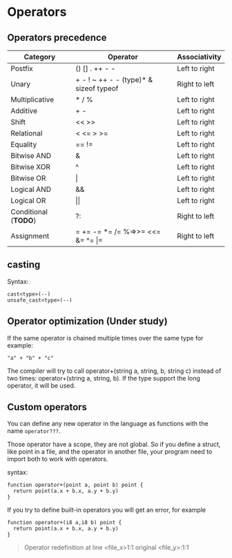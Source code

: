 # Operators

## Operators precedence

| Category               | Operator                                                  | Associativity |
|------------------------|-----------------------------------------------------------|---------------|
| Postfix                | () [] . ++ - -                                            | Left to right |
| Unary                  | +  -  !  ~  ++  - -  (type)* &amp; sizeof typeof          | Right to left |
| Multiplicative         | *  /  %                                                   | Left to right |
| Additive               | +  -                                                      | Left to right |
| Shift                  | &lt;&lt; &gt;&gt;                                         | Left to right |
| Relational             | &lt; &lt;=  &gt; &gt;=                                    | Left to right |
| Equality               | ==  !=                                                    | Left to right |
| Bitwise AND            | &amp;                                                     | Left to right |
| Bitwise XOR            | ^                                                         | Left to right |
| Bitwise OR             | \|                                                        | Left to right |
| Logical AND            | &amp;&amp;                                                | Left to right |
| Logical OR             | \|\|                                                      | Left to right |
| Conditional (**TODO**) | ?:                                                        | Right to left |
| Assignment             | =  +=  -=  *=  /=  %=&gt;&gt;=  &lt;&lt;=  &amp;=  ^= \|= | Right to left |


## casting

Syntax:
```
cast<type>(--)
unsafe_cast<type>(--)
```
<!--

STUDY: Design notes

* enforce parenthesis?
* alternative sysntax: cast(x)(--) ?
-->

## Operator optimization (Under study)

If the same operator is chained multiple times over the same type for example:

```
"a" + "b" + "c"
```

The compiler will try to call operator+(string a, string, b, string c)
instead of two times: operator+(string a, string, b).
If the type support the long operator, it will be used.

## Custom operators

You can define any new operator in the language as functions with the name
`operator???`.

Those operator have a scope, they are not global.
So if you define a struct, like point in a file, and the operator in another
file, your program need to import both to work with operators.

syntax:
```
function operator+(point a, point b) point {
  return point(a.x + b.x, a.y + b.y)
}
```

If you try to define built-in operators you will get an error, for example
```
function operator+(i8 a,i8 b) point {
  return point(a.x + b.x, a.y + b.y)
}
```

> Operator redefinition at line <file_x>1:1 original <file_y>:1:1



